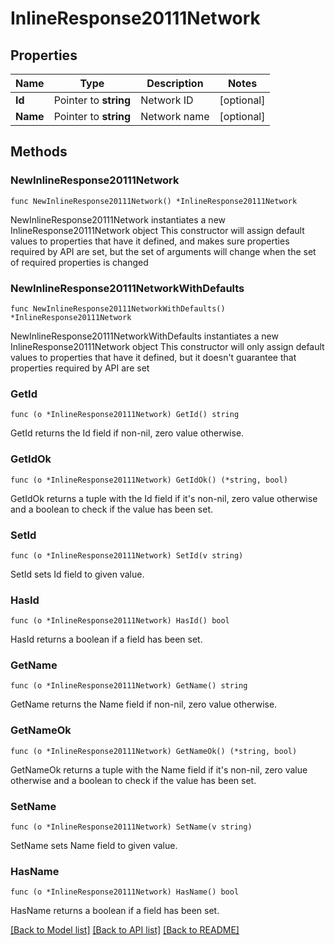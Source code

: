 # InlineResponse20111Network

## Properties

Name | Type | Description | Notes
------------ | ------------- | ------------- | -------------
**Id** | Pointer to **string** | Network ID | [optional] 
**Name** | Pointer to **string** | Network name | [optional] 

## Methods

### NewInlineResponse20111Network

`func NewInlineResponse20111Network() *InlineResponse20111Network`

NewInlineResponse20111Network instantiates a new InlineResponse20111Network object
This constructor will assign default values to properties that have it defined,
and makes sure properties required by API are set, but the set of arguments
will change when the set of required properties is changed

### NewInlineResponse20111NetworkWithDefaults

`func NewInlineResponse20111NetworkWithDefaults() *InlineResponse20111Network`

NewInlineResponse20111NetworkWithDefaults instantiates a new InlineResponse20111Network object
This constructor will only assign default values to properties that have it defined,
but it doesn't guarantee that properties required by API are set

### GetId

`func (o *InlineResponse20111Network) GetId() string`

GetId returns the Id field if non-nil, zero value otherwise.

### GetIdOk

`func (o *InlineResponse20111Network) GetIdOk() (*string, bool)`

GetIdOk returns a tuple with the Id field if it's non-nil, zero value otherwise
and a boolean to check if the value has been set.

### SetId

`func (o *InlineResponse20111Network) SetId(v string)`

SetId sets Id field to given value.

### HasId

`func (o *InlineResponse20111Network) HasId() bool`

HasId returns a boolean if a field has been set.

### GetName

`func (o *InlineResponse20111Network) GetName() string`

GetName returns the Name field if non-nil, zero value otherwise.

### GetNameOk

`func (o *InlineResponse20111Network) GetNameOk() (*string, bool)`

GetNameOk returns a tuple with the Name field if it's non-nil, zero value otherwise
and a boolean to check if the value has been set.

### SetName

`func (o *InlineResponse20111Network) SetName(v string)`

SetName sets Name field to given value.

### HasName

`func (o *InlineResponse20111Network) HasName() bool`

HasName returns a boolean if a field has been set.


[[Back to Model list]](../README.md#documentation-for-models) [[Back to API list]](../README.md#documentation-for-api-endpoints) [[Back to README]](../README.md)


